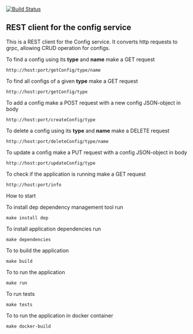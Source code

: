 [![Build Status](https://travis-ci.org/YAWAL/ConfRESTcli.svg?branch=master)](https://travis-ci.org/YAWAL/ConfRESTcli)

REST client for the config service
----------------------------------

This is a REST client for the Config service. It converts http requests to grpc, allowing CRUD operation for configs. 


To find a config using its **type** and **name** make a GET request
````````````````````````````
http://host:port/getConfig/type/name
````````````````````````````
To find all configs of a given **type** make a GET request
````````````````````````````
http://host:port/getConfig/type
````````````````````````````
To add a config make a POST request with a new config JSON-object in body
````````````````````````````
http://host:port/createConfig/type
````````````````````````````
To delete a config using its **type** and **name** make a DELETE request
````````````````````````````
http://host:port/deleteConfig/type/name
````````````````````````````
To update a config make a PUT request with a config JSON-object in body
````````````````````````````
http://host:port/updateConfig/type
````````````````````````````
To check if the application is running make a GET request
````````````````````````````
http://host:port/info
````````````````````````````
How to start

To install dep  dependency management tool run 
````````````````````````````
make install dep
````````````````````````````
To install application dependencies run
````````````````````````````
make dependencies
````````````````````````````

To to build the application
````````````````````````````
make build
````````````````````````````
To to run the application
````````````````````````````
make run
````````````````````````````
To run tests

``````````````````
make tests
``````````````````
To to run the application in docker container
````````````````````````````
make docker-build
````````````````````````````

